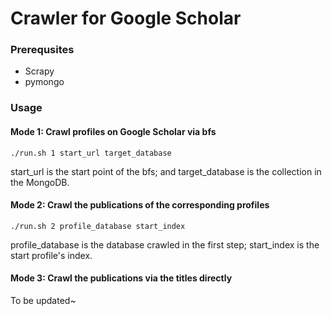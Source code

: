 # Crawler for Google Scholar

### Prerequsites

- Scrapy
- pymongo

### Usage

#### Mode 1: Crawl profiles on Google Scholar via bfs

`./run.sh 1 start_url target_database`

start_url is the start point of the bfs;
and target_database is the collection in the MongoDB.

#### Mode 2: Crawl the publications of the corresponding profiles

`./run.sh 2 profile_database start_index`

profile_database is the database crawled in the first step;
start_index is the start profile's index.

#### Mode 3: Crawl the publications via the titles directly

To be updated~
